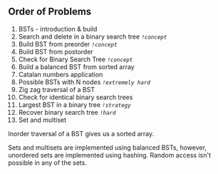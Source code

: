 ## Order of Problems

1. BSTs - introduction & build
2. Search and delete in a binary search tree    *`!concept`*
3. Build BST from preorder    *`!concept`*
4. Build BST from postorder
5. Check for Binary Search Tree    *`!concept`*
6. Build a balanced BST from sorted array
7. Catalan numbers application
8. Possible BSTs with N nodes    *`!extremely hard`*
9. Zig zag traversal of a BST
10. Check for identical binary search trees
11. Largest BST in a binary tree    *`!strategy`*
12. Recover binary search tree    *`!hard`*
13. Set and multiset

Inorder traversal of a BST gives us a sorted array.

Sets and multisets are implemented using balanced BSTs, however, unordered sets are implemented using hashing. Random access isn't possible in any of the sets.

